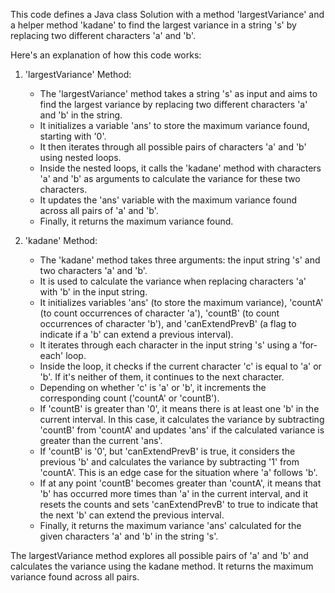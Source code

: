 This code defines a Java class Solution with a method 'largestVariance' and a helper method 'kadane' to find the largest variance in a string 's' by replacing two 
different characters 'a' and 'b'. 

Here's an explanation of how this code works:

1. 'largestVariance' Method:
   - The 'largestVariance' method takes a string 's' as input and aims to find the largest variance by replacing two different characters 'a' and 'b' in the string.
   - It initializes a variable 'ans' to store the maximum variance found, starting with '0'.
   - It then iterates through all possible pairs of characters 'a' and 'b' using nested loops.
   - Inside the nested loops, it calls the 'kadane' method with characters 'a' and 'b' as arguments to calculate the variance for these two characters.
   - It updates the 'ans' variable with the maximum variance found across all pairs of 'a' and 'b'.
   - Finally, it returns the maximum variance found.

2. 'kadane' Method:
   - The 'kadane' method takes three arguments: the input string 's' and two characters 'a' and 'b'.
   - It is used to calculate the variance when replacing characters 'a' with 'b' in the input string.
   - It initializes variables 'ans' (to store the maximum variance), 'countA' (to count occurrences of character 'a'), 'countB' (to count occurrences of character 
     'b'), and 'canExtendPrevB' (a flag to indicate if a 'b' can extend a previous interval).
   - It iterates through each character in the input string 's' using a 'for-each' loop.
   - Inside the loop, it checks if the current character 'c' is equal to 'a' or 'b'. If it's neither of them, it continues to the next character.
   - Depending on whether 'c' is 'a' or 'b', it increments the corresponding count ('countA' or 'countB').
   - If 'countB' is greater than '0', it means there is at least one 'b' in the current interval. In this case, it calculates the variance by subtracting 'countB' 
     from 'countA' and updates 'ans' if the calculated variance is greater than the current 'ans'.
   - If 'countB' is '0', but 'canExtendPrevB' is true, it considers the previous 'b' and calculates the variance by subtracting '1' from 'countA'. This is an edge 
     case for the situation where 'a' follows 'b'.
   - If at any point 'countB' becomes greater than 'countA', it means that 'b' has occurred more times than 'a' in the current interval, and it resets the counts 
     and sets 'canExtendPrevB' to true to indicate that the next 'b' can extend the previous interval.
   - Finally, it returns the maximum variance 'ans' calculated for the given characters 'a' and 'b' in the string 's'.


The largestVariance method explores all possible pairs of 'a' and 'b' and calculates the variance using the kadane method. It returns the maximum variance found 
across all pairs.
